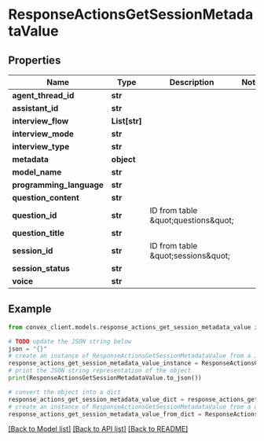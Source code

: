 # ResponseActionsGetSessionMetadataValue


## Properties

Name | Type | Description | Notes
------------ | ------------- | ------------- | -------------
**agent_thread_id** | **str** |  | 
**assistant_id** | **str** |  | 
**interview_flow** | **List[str]** |  | 
**interview_mode** | **str** |  | 
**interview_type** | **str** |  | 
**metadata** | **object** |  | 
**model_name** | **str** |  | 
**programming_language** | **str** |  | 
**question_content** | **str** |  | 
**question_id** | **str** | ID from table \&quot;questions\&quot; | 
**question_title** | **str** |  | 
**session_id** | **str** | ID from table \&quot;sessions\&quot; | 
**session_status** | **str** |  | 
**voice** | **str** |  | 

## Example

```python
from convex_client.models.response_actions_get_session_metadata_value import ResponseActionsGetSessionMetadataValue

# TODO update the JSON string below
json = "{}"
# create an instance of ResponseActionsGetSessionMetadataValue from a JSON string
response_actions_get_session_metadata_value_instance = ResponseActionsGetSessionMetadataValue.from_json(json)
# print the JSON string representation of the object
print(ResponseActionsGetSessionMetadataValue.to_json())

# convert the object into a dict
response_actions_get_session_metadata_value_dict = response_actions_get_session_metadata_value_instance.to_dict()
# create an instance of ResponseActionsGetSessionMetadataValue from a dict
response_actions_get_session_metadata_value_from_dict = ResponseActionsGetSessionMetadataValue.from_dict(response_actions_get_session_metadata_value_dict)
```
[[Back to Model list]](../README.md#documentation-for-models) [[Back to API list]](../README.md#documentation-for-api-endpoints) [[Back to README]](../README.md)


